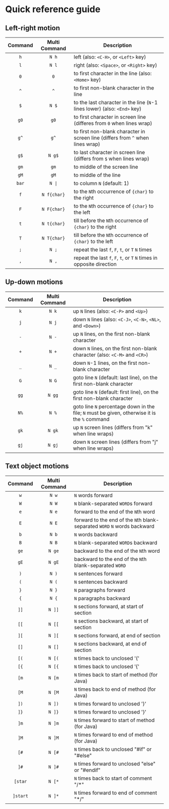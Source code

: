 # Quick reference guide

## Left-right motion

| Command | Multi Command | Description                                                                    |
|:-------:|:-------------:|--------------------------------------------------------------------------------|
|   `h`   |     `N h`     | left (also: `<C-H>`, or `<Left>` key)                                          |
|   `l`   |     `N l`     | right (also: `<Space>`, or `<Right>` key)                                      |
|   `0`   |      `0`      | to first character in the line (also: `<Home>` key)                            |
|   `^`   |      `^`      | to first non-blank character in the line                                       |
|   `$`   |     `N $`     | to the last character in the line (`N`-1 lines lower) (also: `<End>` key)      |
|   `g0`  |      `g0`     | to first character in screen line (differes from `0` when lines wrap)          |
|   `g^`  |      `g^`     | to first non-blank character in screen line (differs from `^` when lines wrap) |
|   `g$`  |     `N g$`    | to last character in screen line (differs from `$` when lines wrap)            |
|   `gm`  |      `gm`     | to middle of the screen line                                                   |
|   `gM`  |      `gM`     | to middle of the line                                                          |
|  `bar`  |     `N \|`    | to column `N` (default: 1)                                                     |
|   `f`   |  `N f{char}`  | to the `N`th occurrence of `{char}` to the right                               |
|   `F`   |  `N F{char}`  | to the `N`th occurrence of `{char}` to the left                                |
|   `t`   |  `N t{char}`  | till before the `N`th occurrence of `{char}` to the right                      |
|   `T`   |  `N T{char}`  | till before the `N`th occurrence of `{char}` to the left                       |
|   `;`   |     `N ;`     | repeat the last `f`, `F`, `t`, or `T` `N` times                                |
|   `,`   |     `N ,`     | repeat the last `f`, `F`, `t`, or `T` `N` times in opposite direction          |


## Up-down motions

| Command | Multi Command | Description                                                                                   |
|:-------:|:-------------:|-----------------------------------------------------------------------------------------------|
|   `k`   |     `N k`     | up `N` lines (also: `<C-P>` and `<Up>`)                                                       |
|   `j`   |     `N j`     | down `N` lines (also: `<C-J>`, `<C-N>`, `<NL>`, and `<Down>`)                                 |
|   `-`   |     `N -`     | up `N` lines, on the first non-blank character                                                |
|   `+`   |     `N +`     | down `N` lines, on the first non-blank character (also: `<C-M>` and `<CR>`)                   |
|   `_`   |     `N _`     | down `N`-1 lines, on the first non-blank character                                            |
|   `G`   |     `N G`     | goto line `N` (default: last line), on the first non-blank character                          |
|   `gg`  |     `N gg`    | goto line `N` (default: first line), on the first non-blank character                         |
|   `N%`  |     `N %`     | goto line `N` percentage down in the file; `N` must be given, otherwise it is the `%` command |
|   `gk`  |     `N gk`    | up `N` screen lines (differs from "k" when line wraps)                                        |
|   `gj`  |     `N gj`    | down `N` screen lines (differs from "j" when line wraps)                                      |


## Text object motions

|  Command | Multi Command | Description                                                               |
|:--------:|:-------------:|---------------------------------------------------------------------------|
|    `w`   |     `N w`     | `N` words forward                                                         |
|    `W`   |     `N W`     | `N` blank-separated `WORD`s forward                                       |
|    `e`   |     `N e`     | forward to the end of the `N`th word                                      |
|    `E`   |     `N E`     | forward to the end of the `N`th blank-separated `WORD` `N` words backward |
|    `b`   |     `N b`     | `N` words backward                                                        |
|    `B`   |     `N B`     | `N` blank-separated `WORD`s backward                                      |
|   `ge`   |     `N ge`    | backward to the end of the `N`th word                                     |
|   `gE`   |     `N gE`    | backward to the end of the `N`th blank-separated `WORD`                   |
|    `)`   |     `N )`     | `N` sentences forward                                                     |
|    `(`   |     `N (`     | `N` sentences backward                                                    |
|    `}`   |     `N }`     | `N` paragraphs forward                                                    |
|    `{`   |     `N {`     | `N` paragraphs backward                                                   |
|   `]]`   |     `N ]]`    | `N` sections forward, at start of section                                 |
|   `[[`   |     `N [[`    | `N` sections backward, at start of section                                |
|   `][`   |     `N ][`    | `N` sections forward, at end of section                                   |
|   `[]`   |     `N []`    | `N` sections backward, at end of section                                  |
|   `[(`   |     `N [(`    | `N` times back to unclosed '('                                            |
|   `[{`   |     `N [{`    | `N` times back to unclosed '{'                                            |
|   `[m`   |     `N [m`    | `N` times back to start of method (for Java)                              |
|   `[M`   |     `N [M`    | `N` times back to end of method (for Java)                                |
|   `])`   |     `N ])`    | `N` times forward to unclosed ')'                                         |
|   `]}`   |     `N ]}`    | `N` times forward to unclosed '}'                                         |
|   `]m`   |     `N ]m`    | `N` times forward to start of method (for Java)                           |
|   `]M`   |     `N ]M`    | `N` times forward to end of method (for Java)                             |
|   `[#`   |     `N [#`    | `N` times back to unclosed "#if" or "#else"                               |
|   `]#`   |     `N ]#`    | `N` times forward to unclosed "else" or "#endif"                          |
|  `[star` |     `N [*`    | `N` times back to start of comment "/*"                                   |
| `]start` | `N ]*`        | `N` times forward to end of comment "*/"                                  |


